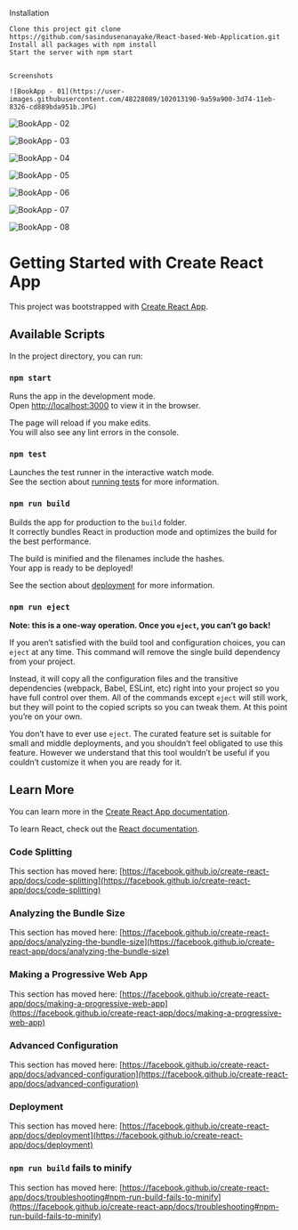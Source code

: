 Installation

    Clone this project git clone https://github.com/sasindusenanayake/React-based-Web-Application.git
    Install all packages with npm install
    Start the server with npm start
    
    
    Screenshots 
    
    ![BookApp - 01](https://user-images.githubusercontent.com/48228089/102013190-9a59a900-3d74-11eb-8326-cd889bda951b.JPG)

![BookApp - 02](https://user-images.githubusercontent.com/48228089/102013225-cf65fb80-3d74-11eb-85c9-94440a0ba0a9.JPG)

![BookApp - 03](https://user-images.githubusercontent.com/48228089/102013239-dc82ea80-3d74-11eb-97e8-4fcd56b0975e.JPG)

![BookApp - 04](https://user-images.githubusercontent.com/48228089/102013247-e278cb80-3d74-11eb-90b9-93a83ab10b88.JPG)

![BookApp - 05](https://user-images.githubusercontent.com/48228089/102013257-eb699d00-3d74-11eb-83db-1d5d04ea31dd.JPG)

![BookApp - 06 ](https://user-images.githubusercontent.com/48228089/102013261-f15f7e00-3d74-11eb-93ef-65f19c6202d2.JPG)

![BookApp - 07](https://user-images.githubusercontent.com/48228089/102013280-03d9b780-3d75-11eb-890e-e4e00de37fbf.JPG)

![BookApp - 08](https://user-images.githubusercontent.com/48228089/102013286-09cf9880-3d75-11eb-8eef-394e58cfaae7.JPG)









# Getting Started with Create React App

This project was bootstrapped with [Create React App](https://github.com/facebook/create-react-app).

## Available Scripts

In the project directory, you can run:

### `npm start`

Runs the app in the development mode.\
Open [http://localhost:3000](http://localhost:3000) to view it in the browser.

The page will reload if you make edits.\
You will also see any lint errors in the console.

### `npm test`

Launches the test runner in the interactive watch mode.\
See the section about [running tests](https://facebook.github.io/create-react-app/docs/running-tests) for more information.

### `npm run build`

Builds the app for production to the `build` folder.\
It correctly bundles React in production mode and optimizes the build for the best performance.

The build is minified and the filenames include the hashes.\
Your app is ready to be deployed!

See the section about [deployment](https://facebook.github.io/create-react-app/docs/deployment) for more information.

### `npm run eject`

**Note: this is a one-way operation. Once you `eject`, you can’t go back!**

If you aren’t satisfied with the build tool and configuration choices, you can `eject` at any time. This command will remove the single build dependency from your project.

Instead, it will copy all the configuration files and the transitive dependencies (webpack, Babel, ESLint, etc) right into your project so you have full control over them. All of the commands except `eject` will still work, but they will point to the copied scripts so you can tweak them. At this point you’re on your own.

You don’t have to ever use `eject`. The curated feature set is suitable for small and middle deployments, and you shouldn’t feel obligated to use this feature. However we understand that this tool wouldn’t be useful if you couldn’t customize it when you are ready for it.

## Learn More

You can learn more in the [Create React App documentation](https://facebook.github.io/create-react-app/docs/getting-started).

To learn React, check out the [React documentation](https://reactjs.org/).

### Code Splitting

This section has moved here: [https://facebook.github.io/create-react-app/docs/code-splitting](https://facebook.github.io/create-react-app/docs/code-splitting)

### Analyzing the Bundle Size

This section has moved here: [https://facebook.github.io/create-react-app/docs/analyzing-the-bundle-size](https://facebook.github.io/create-react-app/docs/analyzing-the-bundle-size)

### Making a Progressive Web App

This section has moved here: [https://facebook.github.io/create-react-app/docs/making-a-progressive-web-app](https://facebook.github.io/create-react-app/docs/making-a-progressive-web-app)

### Advanced Configuration

This section has moved here: [https://facebook.github.io/create-react-app/docs/advanced-configuration](https://facebook.github.io/create-react-app/docs/advanced-configuration)

### Deployment

This section has moved here: [https://facebook.github.io/create-react-app/docs/deployment](https://facebook.github.io/create-react-app/docs/deployment)

### `npm run build` fails to minify

This section has moved here: [https://facebook.github.io/create-react-app/docs/troubleshooting#npm-run-build-fails-to-minify](https://facebook.github.io/create-react-app/docs/troubleshooting#npm-run-build-fails-to-minify)
